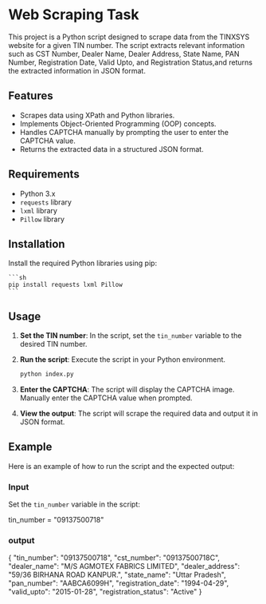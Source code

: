 # Web Scraping Task

This project is a Python script designed to scrape data from the TINXSYS website for a given TIN number. The script extracts relevant information such as CST Number, Dealer Name, Dealer Address, State Name, PAN Number, Registration Date, Valid Upto, and Registration Status,and returns the extracted information in JSON format.

## Features

- Scrapes data using XPath and Python libraries.
- Implements Object-Oriented Programming (OOP) concepts.
- Handles CAPTCHA manually by prompting the user to enter the CAPTCHA value.
- Returns the extracted data in a structured JSON format.

## Requirements

- Python 3.x
- `requests` library
- `lxml` library
- `Pillow` library

## Installation
Install the required Python libraries using pip:

    ```sh
    pip install requests lxml Pillow
    ```

## Usage

1. **Set the TIN number**: In the script, set the `tin_number` variable to the desired TIN number.
2. **Run the script**: Execute the script in your Python environment.

    ```sh
    python index.py
    ```

3. **Enter the CAPTCHA**: The script will display the CAPTCHA image. Manually enter the CAPTCHA value when prompted.
4. **View the output**: The script will scrape the required data and output it in JSON format.

## Example

Here is an example of how to run the script and the expected output:

### Input

Set the `tin_number` variable in the script:


tin_number = "09137500718"

### output

{
    "tin_number": "09137500718",
    "cst_number": "09137500718C",
    "dealer_name": "M/S AGMOTEX FABRICS LIMITED",
    "dealer_address": "59/36 BIRHANA ROAD KANPUR.",
    "state_name": "Uttar Pradesh",
    "pan_number": "AABCA6099H",
    "registration_date": "1994-04-29",
    "valid_upto": "2015-01-28",
    "registration_status": "Active"
}
